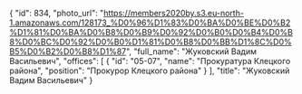 {
    "id": 834,
    "photo_url": "https://members2020by.s3.eu-north-1.amazonaws.com/128173_%D0%96%D1%83%D0%BA%D0%BE%D0%B2%D1%81%D0%BA%D0%B8%D0%B9%D0%92%D0%B0%D0%B4%D0%B8%D0%BC%D0%92%D0%B0%D1%81%D0%B8%D0%BB%D1%8C%D0%B5%D0%B2%D0%B8%D1%87",
    "full_name": "Жуковский Вадим Васильевич",
    "offices": [
        {
            "id": "05-07",
            "name": "Прокуратура Клецкого района",
            "position": "Прокурор Клецкого района"
        }
    ],
    "title": "Жуковский Вадим Васильевич"
}